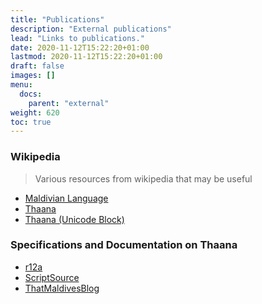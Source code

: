 ```yaml
---
title: "Publications"
description: "External publications"
lead: "Links to publications."
date: 2020-11-12T15:22:20+01:00
lastmod: 2020-11-12T15:22:20+01:00
draft: false
images: []
menu:
  docs:
    parent: "external"
weight: 620
toc: true
---
```


### Wikipedia
> Various resources from wikipedia that may be useful

* [Maldivian Language](https://en.wikipedia.org/wiki/Maldivian_language)
* [Thaana](https://en.wikipedia.org/wiki/Thaana)
* [Thaana (Unicode Block)](https://en.wikipedia.org/wiki/Thaana_(Unicode_block))

### Specifications and Documentation on Thaana

* [r12a](https://r12a.github.io/scripts/thaana/)
* [ScriptSource](https://scriptsource.org/cms/scripts/page.php?item_id=wrSys_detail_phon&key=dv-Thaa)
* [ThatMaldivesBlog](https://thatmaldivesblog.wordpress.com/2016/09/04/dhivehi-lesson-1-script-and-pronunciation/)
